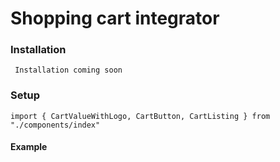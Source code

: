 # Shopping cart integrator

### Installation
```
 Installation coming soon
```
### Setup

```
import { CartValueWithLogo, CartButton, CartListing } from "./components/index"

```

#### Example
```
```


